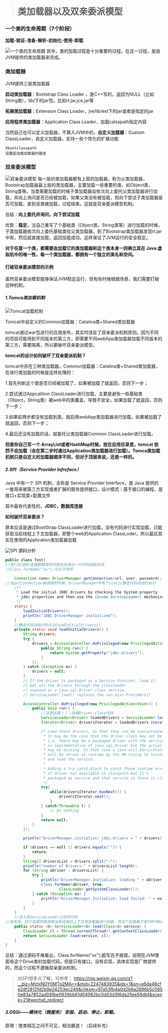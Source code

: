 > # 类加载器以及双亲委派模型

### 一个类的生命周期（7个阶段）

**加载-验证-准备-解析-初始化-使用-卸载**

![一个类的生命周期](img/20200901134621820.png)
其中，类的加载过程是十分重要的过程。在这一过程，是由JVM提供的类加载器来完成。

### **类加载器**

JVM提供三层类加载器

**启动类加载器**：Bootstrap Class Loader ，是C++写的，返回为NULL（比如String类），lib/下的jar包，比如rt.jar,jce.jar等

**拓展类加载器**：Extension Class Loader，jre/lib/ext下的jar或者是指定的jar

**应用程序类加载器**：Application  Class Loader，加载calsspath指定内容

当然自己也可以定义加载器，不算入JVM中的，**自定义加载器**：Custom ClassLoader，自定义加载器，支持一些个性化的扩展功能

```text
Xbootclasspath
设置启动类加载器的路径
```

### **双亲委派模型**

![双亲委派模型](img/20200901135402519.png)
每一层的类加载器都有上层的加载器，称为父类加载器，Bootstrap加载器最上层的类加载器，主要加载一些重要的类，如Object类，String类等。当类需要加载的时候子类加载器会依次向上委托父类加载器进行加载，并向上询问是否已经被加载，如果父类没有被加载，则向下尝试子类加载器是否可加载，直到该类被加载，过程结束。这就是双亲委派模型机制。

总结：**向上委托并询问，向下尝试加载**

优势：**稳定**，当自己重写了个基础类（Object类，String类等）进行加载的时候，子类加载器依次向上委托基础类给父类加载器，到了Bootstrap类加载器发现rt.jar中有，然后就直接加载，返回加载成功。这样保证了JVM运行的安全稳定。

**对于任意一个类，都需要由加载它的类加载器和这个类本身一同确立其在 Java 虚拟机中的唯一性，每一个类加载器，都拥有一个独立的类名称空间。**

#### **打破双亲委派模型的示例**
虽然双亲委派模型能够保证JVM稳定运行，但有些时候根据场景，我们需要打破这种机制。
##### 1.Tomca类加载机制


![Tomcat加载机制](img/20200901160002516.png)

Tomcat中自定义的Common加载器：Catalina类+Shared类加载器

tomcat通过war包进行的应用发布，其实时违反了双亲委派机制原则。因为不同的项目可能用到不同版本的第三方，即需要不同webApp类加载器加载不同版本的第三方，需要隔离，所以要破坏双亲委派模型。

**tomcat的设计如何破坏了双亲委派机制？**

tomcat中存在三种类加载器，Common加载器：Catalina类+Shared类加载器，在进行类加载的时候是这样处理的：

1.首先判断这个类是否已经被加载了，如果被加载了就返回，否则下一步；

2.尝试通过Appcalition ClassLoader进行加载，主要是避免一些基础类（Object，String类）被web中的类覆盖，导致不安全，如果加载了就返回，否则下一步；

3.如果前两步都没有加载到类，就启用webApp类加载器进行加载，如果被加载了就返回，否则下一步；

4.最后还没有加载的话，就委托父类加载器Common ClassLoader进行加载。

**但是你自己写一个 ArrayList或者HashMap时候，放在应用目录里，tomcat 依然不会加载（会在第二步时通过Application类加载器进行加载）。Tomca类加载机制只是自定义的加载器顺序不同，但对于顶层来说，还是一样的。**

##### 2.**SPI**（Service Provider Infreface）

Java 中有一个 SPI 机制，全称是 Service Provider Interface，是 Java 提供的一套用来被第三方实现或者扩展的服务提供接口，设计模式：基于接口的编程，是接口+实现类+配置文件

其中最有代表性的，**JDBC，数据库连接**

**如何破环双亲委派？**

原本应该是通过BootStrap ClassLoader进行加载，没有代码进行实现加载，只能获取当前线程上下文加载器，即整个web的Application ClassLoder，所以最后其实在使用的Application类加载器加载

![SPI](img/20200901160256824.png)
源码分析

```java
public class Test{
//我们在JDBC连接数据库的时候往往通过一行代码就能实现
//Class.forName("xx");可以不用写

    Connection conn= DriverManager.getConnection(url, user, password);
//当getConnection被调用的时候，DriverManager中有个static静态代码块进行执行
    /**
     * Load the initial JDBC drivers by checking the System property
     * jdbc.properties and then use the {@code ServiceLoader} mechanism
     */
    static {
        loadInitialDrivers();
        println("JDBC DriverManager initialized");
    }
    //静态代码块执行的方法loadInitialDrivers()
    private static void loadInitialDrivers() {
        String drivers;
        try {
            drivers = AccessController.doPrivileged(new PrivilegedAction<String>() {
                public String run() {
                    return System.getProperty("jdbc.drivers");
                }
            });
        } catch (Exception ex) {
            drivers = null;
        }
        // If the driver is packaged as a Service Provider, load it.
        // Get all the drivers through the classloader
        // exposed as a java.sql.Driver.class service.
        // ServiceLoader.load() replaces the sun.misc.Providers()

        AccessController.doPrivileged(new PrivilegedAction<Void>() {
            public Void run() {
                //注意这里！！！加载Driver.class代码
                ServiceLoader<Driver> loadedDrivers = ServiceLoader.load(Driver.class);
                Iterator<Driver> driversIterator = loadedDrivers.iterator();

                /* Load these drivers, so that they can be instantiated.
                 * It may be the case that the driver class may not be there
                 * i.e. there may be a packaged driver with the service class
                 * as implementation of java.sql.Driver but the actual class
                 * may be missing. In that case a java.util.ServiceConfigurationError
                 * will be thrown at runtime by the VM trying to locate
                 * and load the service.
                 *
                 * Adding a try catch block to catch those runtime errors
                 * if driver not available in classpath but it's
                 * packaged as service and that service is there in classpath.
                 */
                try{
                    while(driversIterator.hasNext()) {
                        driversIterator.next();
                    }
                } catch(Throwable t) {
                    // Do nothing
                }
                return null;
            }
        });

        println("DriverManager.initialize: jdbc.drivers = " + drivers);

        if (drivers == null || drivers.equals("")) {
            return;
        }
        String[] driversList = drivers.split(":");
        println("number of Drivers:" + driversList.length);
        for (String aDriver : driversList) {
            try {
                println("DriverManager.Initialize: loading " + aDriver);
                Class.forName(aDriver, true,
                        ClassLoader.getSystemClassLoader());
            } catch (Exception ex) {
                println("DriverManager.Initialize: load failed: " + ex);
            }
        }
    }
    //进入到ServiceLoader之后的代码
//能发现，这个加载时是获取当前线程的上下文类加载器进行加载，而这个加载器不是JVM中BootStrap类加载器，而是厂商提供的，所以加载的时候不是在BootStrap类加载器加载，在打破了双亲委派模型~
    public static <S> ServiceLoader<S> load(Class<S> service) {
        ClassLoader cl = Thread.currentThread().getContextClassLoader();
        return ServiceLoader.load(service, cl);
    }
}


```
总结：通过源码不难看出，Class.forName("xx");能写且不报错，说明在JVM里面有这个Drive类的加载代码，但是只有接口，没有实现，具体实现是厂商提供的，而这个过程不遵循双亲委派机制。


> 对SPI想多点了解，可参考：
> https://mp.weixin.qq.com/s?__biz=MzIxNDY0MTg2MA==&mid=2247483935&idx=1&sn=e6da46cfe2df2812fd2b9e24253ec246&chksm=97a53fb4a0d2b6a2896b5c0850e83a7852ad08fbe0939bb61d04982bc0d03d3f6da25ee56dbf&scene=21#wechat_redirect


##### 3.**OSGi**——模块化（微服务）  安装、启动、停止、卸载。

原理：使类相互之间不可见，相当霸道！（后续补充）
